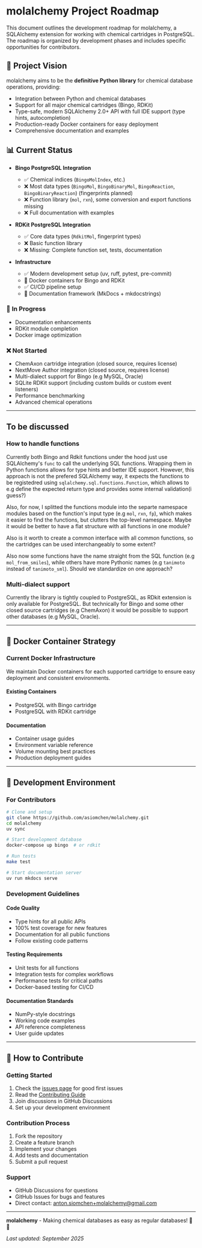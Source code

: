 # molalchemy Project Roadmap

This document outlines the development roadmap for molalchemy, a SQLAlchemy extension for working with chemical cartridges in PostgreSQL. The roadmap is organized by development phases and includes specific opportunities for contributors.

## 🎯 Project Vision

molalchemy aims to be the **definitive Python library** for chemical database operations, providing:
- Integration between Python and chemical databases
- Support for all major chemical cartridges (Bingo, RDKit)
- Type-safe, modern SQLAlchemy 2.0+ API with full IDE support (type hints, autocompletion)
- Production-ready Docker containers for easy deployment
- Comprehensive documentation and examples

## 📊 Current Status

- **Bingo PostgreSQL Integration**
  - ✅ Chemical indices (`BingoMolIndex`, etc.)
  - ❌ Most data types (`BingoMol`, `BingoBinaryMol`, `BingoReaction`, `BingoBinaryReaction`) (fingerprints planned)
  - ❌ Function library (`mol`, `rxn`), some conversion and export functions missing
  - ❌ Full documentation with examples

- **RDKit PostgreSQL Integration**
  - ✅ Core data types (`RdkitMol`, fingerprint types)
  - ❌ Basic function library
  - ❌ Missing: Complete function set, tests, documentation

- **Infrastructure**
  - ✅ Modern development setup (uv, ruff, pytest, pre-commit)
  - 🚧 Docker containers for Bingo and RDKit
  - ✅ CI/CD pipeline setup
  - 🚧 Documentation framework (MkDocs + mkdocstrings)


### 🚧 **In Progress**
- Documentation enhancements
- RDKit module completion
- Docker image optimization

### ❌ **Not Started**
- ChemAxon cartridge integration (closed source, requires license)
- NextMove Author integration (closed source, requires license)
- Multi-dialect support for Bingo (e.g MySQL, Oracle)
- SQLite RDKit support (including custom builds or custom event listeners)
- Performance benchmarking
- Advanced chemical operations

---

## To be discussed

### How to handle functions

Currently both Bingo and Rdkit functions under the hood just use SQLAlchemy's `func` to call the underlying SQL functions.
Wrapping them in Python functions allows for type hints and better IDE support. However, this approach is not the prefered SQLAlchemy way, it expects the functions to be registedred using `sqlalchemy.sql.functions.Function`, which allows to e.g define the expected return type and provides some internal validation(i guess?)

Also, for now, I splitted the functions module into the separte namespace modules based on the function's input type (e.g `mol`, `rxn`, `fp`), which makes it easier to find the functions, but clutters the top-level namespace. Maybe it would be better to have a flat structure with all functions in one module?

Also is it worth to create a common interface with all common functions, so the cartridges can be used interchangeably to some extent?


Also now some functions have the name straight from the SQL function (e.g `mol_from_smiles`), while others have more Pythonic names (e.g `tanimoto` instead of `tanimoto_sml`). Should we standardize on one approach?

### Multi-dialect support

Currently the library is tightly coupled to PostgreSQL, as RDkit extension is only available for PostgreSQL. But technically for Bingo and some other closed source cartridges (e.g ChemAxon) it would be possible to support other databases (e.g MySQL, Oracle).

---

## 🐳 Docker Container Strategy

### **Current Docker Infrastructure**

We maintain Docker containers for each supported cartridge to ensure easy deployment and consistent environments.

#### **Existing Containers**
- PostgreSQL with Bingo cartridge
- PostgreSQL with RDKit cartridge



#### **Documentation**
- Container usage guides
- Environment variable reference
- Volume mounting best practices
- Production deployment guides

---

## 🔧 Development Environment

### **For Contributors**

```bash
# Clone and setup
git clone https://github.com/asiomchen/molalchemy.git
cd molalchemy
uv sync

# Start development database
docker-compose up bingo  # or rdkit

# Run tests
make test

# Start documentation server
uv run mkdocs serve
```

### **Development Guidelines**

#### **Code Quality**
- Type hints for all public APIs
- 100% test coverage for new features
- Documentation for all public functions
- Follow existing code patterns

#### **Testing Requirements**
- Unit tests for all functions
- Integration tests for complex workflows
- Performance tests for critical paths
- Docker-based testing for CI/CD

#### **Documentation Standards**
- NumPy-style docstrings
- Working code examples
- API reference completeness
- User guide updates

---

## 🤝 How to Contribute

### **Getting Started**
1. Check the [issues page](https://github.com/asiomchen/molalchemy/issues) for good first issues
2. Read the [Contributing Guide](CONTRIBUTING.md)
3. Join discussions in GitHub Discussions
4. Set up your development environment

### **Contribution Process**
1. Fork the repository
2. Create a feature branch
3. Implement your changes
4. Add tests and documentation
5. Submit a pull request

### **Support**
- GitHub Discussions for questions
- GitHub Issues for bugs and features
- Direct contact: anton.siomchen+molalchemy@gmail.com

---

**molalchemy** - Making chemical databases as easy as regular databases! 🧪✨

*Last updated: September 2025*